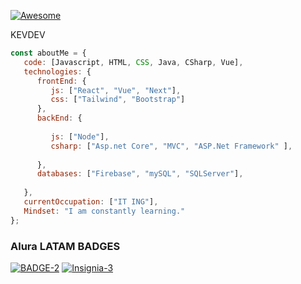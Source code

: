 [![Awesome](https://cdn.jsdelivr.net/gh/sindresorhus/awesome@d7305f38d29fed78fa85652e3a63e154dd8e8829/media/badge.svg)](https://github.com/sindresorhus/awesome#readme)

KEVDEV

```javascript
const aboutMe = {
   code: [Javascript, HTML, CSS, Java, CSharp, Vue],
   technologies: {
      frontEnd: {
         js: ["React", "Vue", "Next"],
         css: ["Tailwind", "Bootstrap"]
      },
      backEnd: {
        
         js: ["Node"],
         csharp: ["Asp.net Core", "MVC", "ASP.Net Framework" ],
         
      },
      databases: ["Firebase", "mySQL", "SQLServer"],
      
   },
   currentOccupation: ["IT ING"],
   Mindset: "I am constantly learning."
};
```
### Alura LATAM BADGES
<a href='https://postimg.cc/c6bMjvxj' target='_blank'><img src='https://i.postimg.cc/c6bMjvxj/BADGE-2.png' border='0' alt='BADGE-2'/></a>
<a href='https://postimg.cc/BPLDsCSz' target='_blank'><img src='https://i.postimg.cc/BPLDsCSz/Insignia-3.png' border='0' alt='Insignia-3'/></a>

